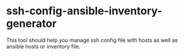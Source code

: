 # ssh-config-ansible-inventory-generator
This tool should help you manage ssh config file with hosts as well as ansible hosts or inventory file.
